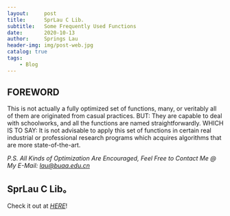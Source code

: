 ```yaml
---
layout:     post
title:      SprLau C Lib.
subtitle:   Some Frequently Used Functions
date:       2020-10-13
author:     Springs Lau
header-img: img/post-web.jpg
catalog: true
tags:
    - Blog
---
```


## FOREWORD

This is not actually a fully optimized set of functions, many, or veritably all of them are originated from casual practices.
BUT:
They are capable to deal with schoolworks, and all the functions are named straightforwardly.
WHICH IS TO SAY:
It is not advisable to apply this set of functions in certain real industrial or professional research programs which acquires algorithms that are more state-of-the-art.

*P.S. All Kinds of Optimization Are Encouraged, Feel Free to Contact Me @ My E-Mail: lau@buaa.edu.cn*

## SprLau C Lib。

Check it out at [*HERE*](https://paste.ubuntu.com/p/pqPHCNVxqB/)!
